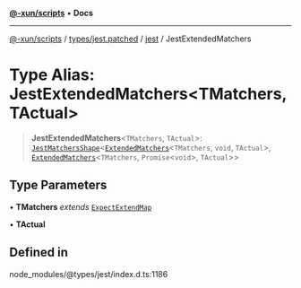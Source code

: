 [**@-xun/scripts**](../../../../../README.md) • **Docs**

***

[@-xun/scripts](../../../../../README.md) / [types/jest.patched](../../../README.md) / [jest](../README.md) / JestExtendedMatchers

# Type Alias: JestExtendedMatchers\<TMatchers, TActual\>

> **JestExtendedMatchers**\<`TMatchers`, `TActual`\>: [`JestMatchersShape`](JestMatchersShape.md)\<[`ExtendedMatchers`](ExtendedMatchers.md)\<`TMatchers`, `void`, `TActual`\>, [`ExtendedMatchers`](ExtendedMatchers.md)\<`TMatchers`, `Promise`\<`void`\>, `TActual`\>\>

## Type Parameters

• **TMatchers** *extends* [`ExpectExtendMap`](../interfaces/ExpectExtendMap.md)

• **TActual**

## Defined in

node\_modules/@types/jest/index.d.ts:1186

